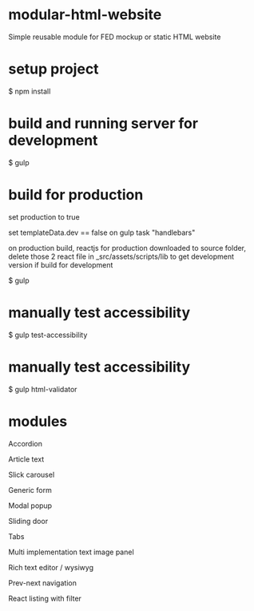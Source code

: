 # modular-html-website
Simple reusable module for FED mockup or static HTML website

# setup project
$ npm install

# build and running server for development
$ gulp

# build for production
set production to true

set templateData.dev == false on gulp task "handlebars"

on production build, reactjs for production downloaded to source folder, delete those 2 react file in _src/assets/scripts/lib to get development version if build for development

$ gulp

# manually test accessibility

$ gulp test-accessibility

# manually test accessibility

$ gulp html-validator

# modules
Accordion

Article text

Slick carousel

Generic form

Modal popup

Sliding door

Tabs

Multi implementation text image panel

Rich text editor / wysiwyg

Prev-next navigation

React listing with filter
